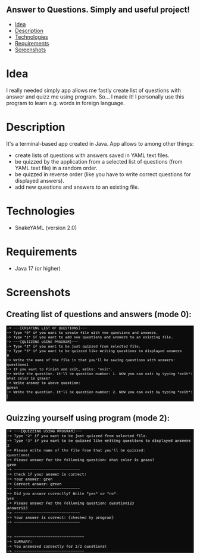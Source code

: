 ## Answer to Questions. Simply and useful project!

* [Idea](#idea)
* [Description](#description)
* [Technologies](#technologies)
* [Requirements](#requirements)
* [Screenshots](#screenshots)


# Idea
I really needed simply app allows me fastly create list of questions with answer and quizz me using program. So... I made it! I personally use this program to learn e.g. words in foreign language.

# Description
It's a terminal-based app created in Java. App allows to among other things:
* create lists of questions with answers saved in YAML text files.
* be quizzed by the application from a selected list of questions (from YAML text file) in a random order.
* be quizzed in reverse order (like you have to write correct questions for displayed answers).
* add new questions and answers to an  existing file.

# Technologies
* SnakeYAML (version 2.0)

# Requirements
* Java 17 (or higher)

# Screenshots
## Creating list of questions and answers (mode 0):

![Preview](screenshots/mode0.png)

## Quizzing yourself using program (mode 2):

![Preview](screenshots/mode2.png)
